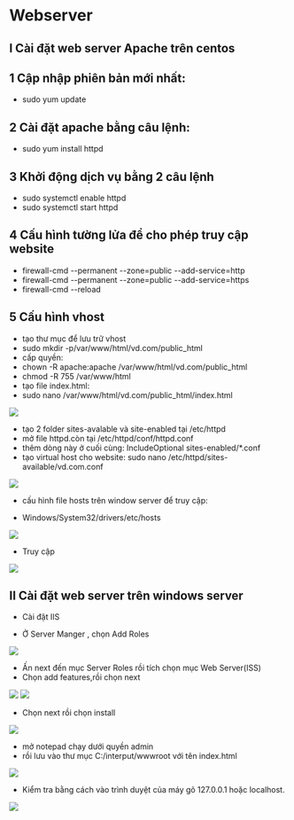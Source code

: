 # Webserver 
## I Cài đặt web server Apache trên centos
## 1 Cập nhập phiên bản mới nhất:
 + sudo yum update
## 2 Cài đặt apache bằng câu lệnh:
 + sudo yum install httpd
## 3 Khởi động dịch vụ bằng 2 câu lệnh
 + sudo systemctl enable httpd
 + sudo systemctl start httpd
 ## 4 Cấu hình tường lửa để cho phép truy cập website 
+ firewall-cmd --permanent --zone=public --add-service=http
+ firewall-cmd --permanent --zone=public --add-service=https
+ firewall-cmd --reload
## 5 Cấu hình vhost
+ tạo thư mục để lưu trữ vhost
+ sudo mkdir -p/var/www/html/vd.com/public_html
+ cấp quyền:
+ chown -R apache:apache /var/www/html/vd.com/public_html
+ chmod -R 755 /var/www/html
+ tạo file index.html:
+ sudo nano /var/www/html/vd.com/public_html/index.html

 <img src="img/5.PNG">

+ tạo 2 folder sites-avalable và site-enabled tại /etc/httpd
+ mở file httpd.còn tại /etc/httpd/conf/httpd.conf
+ thêm dòng này ở cuối cùng:
IncludeOptional sites-enabled/*.conf 
+ tạo virtual host cho website:
sudo nano /etc/httpd/sites-available/vd.com.conf

 <img src="img/4.PNG">

+ cấu hình file hosts trên window server để truy cập:
 - Windows/System32/drivers/etc/hosts

 <img src="img/6.PNG">
 
 - Truy cập 
<img src="img/8.PNG">

## II Cài đặt web server trên windows server
 + Cài đặt IIS
 - Ở Server Manger , chọn Add Roles
<img src="img/9.PNG">

- Ấn next đến mục Server Roles rồi tích chọn mục Web Server(ISS)
- Chọn add features,rồi chọn next

<img src="img/10.PNG">
<img src="img/11.PNG">

- Chọn next rồi chọn install
<img src="img/12.PNG">

- mở notepad chạy dưới quyền admin
- rồi lưu  vào thư mục C:/interput/wwwroot với tên index.html

<img src="img/13.PNG">

- Kiểm tra bằng cách vào trình duyệt của máy gõ 127.0.0.1 hoặc localhost.

<img src="img/14.PNG">



